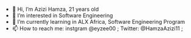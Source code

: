 - 👋 Hi, I’m Azizi Hamza, 21 years old
- 👀 I’m interested in Software Engineering
- 🌱 I’m currently learning in ALX Africa, Software Engineering Program
- 📫 How to reach me: instgram @eyzee00 ; Twitter: @HamzaAzizi11 ;

<!---
eyzee00/eyzee00 is a ✨ special ✨ repository because its `README.md` (this file) appears on your GitHub profile.
You can click the Preview link to take a look at your changes.
--->
